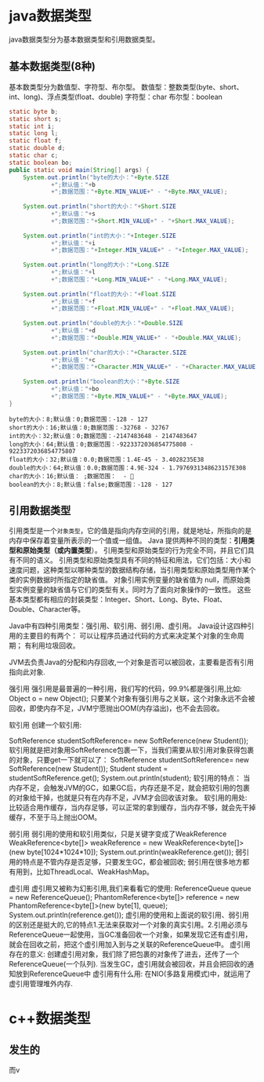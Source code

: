 # java数据类型
java数据类型分为基本数据类型和引用数据类型。
## 基本数据类型(8种)
基本数类型分为数值型、字符型、布尔型。
数值型：整数类型(byte、short、int、long)、浮点类型(float、double)
字符型：char
布尔型：boolean
```java
static byte b;  
static short s;  
static int i;  
static long l;  
static float f;  
static double d;  
static char c;  
static boolean bo;  
public static void main(String[] args) {  
    System.out.println("byte的大小："+Byte.SIZE  
            +";默认值："+b  
            +";数据范围："+Byte.MIN_VALUE+" - "+Byte.MAX_VALUE);  
  
    System.out.println("short的大小："+Short.SIZE  
            +";默认值："+s  
            +";数据范围："+Short.MIN_VALUE+" - "+Short.MAX_VALUE);  
  
    System.out.println("int的大小："+Integer.SIZE  
            +";默认值："+i  
            +";数据范围："+Integer.MIN_VALUE+" - "+Integer.MAX_VALUE);  
  
    System.out.println("long的大小："+Long.SIZE  
            +";默认值："+l  
            +";数据范围："+Long.MIN_VALUE+" - "+Long.MAX_VALUE);  
  
    System.out.println("float的大小："+Float.SIZE  
            +";默认值："+f  
            +";数据范围："+Float.MIN_VALUE+" - "+Float.MAX_VALUE);  
  
    System.out.println("double的大小："+Double.SIZE  
            +";默认值："+d  
            +";数据范围："+Double.MIN_VALUE+" - "+Double.MAX_VALUE);  
  
    System.out.println("char的大小："+Character.SIZE  
            +";默认值："+c  
            +";数据范围："+Character.MIN_VALUE+" - "+Character.MAX_VALUE);  
  
    System.out.println("boolean的大小："+Byte.SIZE  
            +";默认值："+bo  
            +";数据范围："+Byte.MIN_VALUE+" - "+Byte.MAX_VALUE);  
}
```
```
byte的大小：8;默认值：0;数据范围：-128 - 127
short的大小：16;默认值：0;数据范围：-32768 - 32767
int的大小：32;默认值：0;数据范围：-2147483648 - 2147483647
long的大小：64;默认值：0;数据范围：-9223372036854775808 - 9223372036854775807
float的大小：32;默认值：0.0;数据范围：1.4E-45 - 3.4028235E38
double的大小：64;默认值：0.0;数据范围：4.9E-324 - 1.7976931348623157E308
char的大小：16;默认值： ;数据范围：  - ￿
boolean的大小：8;默认值：false;数据范围：-128 - 127
```

## 引用数据类型

引用类型是一个`对象类型`，它的值是指向内存空间的引用，就是地址，所指向的是内存中保存着变量所表示的一个值或一组值。
Java 提供两种不同的类型：**引用类型和原始类型（或内置类型**）。
引用类型和原始类型的行为完全不同，并且它们具有不同的语义。
引用类型和原始类型具有不同的特征和用法，它们包括：大小和速度问题，这种类型以哪种类型的数据结构存储，当引用类型和原始类型用作某个类的实例数据时所指定的缺省值。
对象引用实例变量的缺省值为 null，而原始类型实例变量的缺省值与它们的类型有关。同时为了面向对象操作的一致性。
这些基本类型都有相应的封装类型：Integer、Short、Long、Byte、Float、Double、Character等。

Java中有四种引用类型：强引用、软引用、弱引用、虚引用。
Java设计这四种引用的主要目的有两个：
可以让程序员通过代码的方式来决定某个对象的生命周期；
有利用垃圾回收。

JVM去负责Java的分配和内存回收,一个对象是否可以被回收，主要看是否有引用指向此对象.

强引用
强引用是最普遍的一种引用，我们写的代码，99.9%都是强引用,比如:
Object o = new Object();
只要某个对象有强引用与之关联，这个对象永远不会被回收，即使内存不足，JVM宁愿抛出OOM(内存溢出)，也不会去回收。

软引用
创建一个软引用:

 SoftReference<Student> studentSoftReference= new SoftReference<Student>(new Student());
软引用就是把对象用SoftReference包裹一下，当我们需要从软引用对象获得包裹的对象，只要get一下就可以了：
SoftReference<Student> studentSoftReference= new SoftReference<Student>(new Student());
Student student = studentSoftReference.get();
System.out.println(student);
软引用的特点：
当内存不足，会触发JVM的GC，如果GC后，内存还是不足，就会把软引用的包裹的对象给干掉，也就是只有在内存不足，JVM才会回收该对象。
软引用的用处:
比较适合用作缓存，当内存足够，可以正常的拿到缓存，当内存不够，就会先干掉缓存，不至于马上抛出OOM。

弱引用
弱引用的使用和软引用类似，只是关键字变成了WeakReference
WeakReference<byte[]> weakReference = new WeakReference<byte[]>(new byte[1024\*1024\*10]);
System.out.println(weakReference.get());
弱引用的特点是不管内存是否足够，只要发生GC，都会被回收;
弱引用在很多地方都有用到，比如ThreadLocal、WeakHashMap。

虚引用
虚引用又被称为幻影引用,我们来看看它的使用:
ReferenceQueue queue = new ReferenceQueue();
PhantomReference<byte[]> reference = new PhantomReference<byte[]>(new byte[1], queue);
System.out.println(reference.get());
虚引用的使用和上面说的软引用、弱引用的区别还是挺大的,它的特点1.无法来获取对一个对象的真实引用。2.引用必须与ReferenceQueue一起使用，当GC准备回收一个对象，如果发现它还有虚引用，就会在回收之前，把这个虚引用加入到与之关联的ReferenceQueue中。
虚引用存在的意义:
创建虚引用对象，我们除了把包裹的对象传了进去，还传了一个ReferenceQueue(一个队列).
当发生GC，虚引用就会被回收，并且会把回收的通知放到ReferenceQueue中
虚引用有什么用:
在NIO(多路复用模式)中，就运用了虚引用管理堆外内存.


# c++数据类型

## 发生的

而v